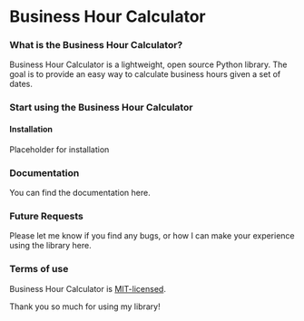 # Business Hour Calculator

### What is the Business Hour Calculator?
Business Hour Calculator is a lightweight, open source Python library. The goal is to provide
an easy way to calculate business hours given a set of dates.

### Start using the Business Hour Calculator
#### Installation
Placeholder for installation

### Documentation
You can find the documentation here.

### Future Requests
Please let me know if you find any bugs, or how I can make your experience using the library here.

### Terms of use 
Business Hour Calculator is [MIT-licensed](https://github.com/lucianamendezg/business-hour-calculator/blob/main/LICENSE).

Thank you so much for using my library!
